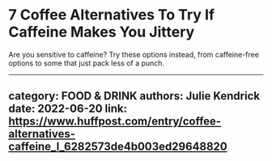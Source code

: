# 7 Coffee Alternatives To Try If Caffeine Makes You Jittery

Are you sensitive to caffeine? Try these options instead, from caffeine-free options to some that just pack less of a punch.

---
category: FOOD & DRINK
authors: Julie Kendrick
date: 2022-06-20
link: https://www.huffpost.com/entry/coffee-alternatives-caffeine_l_6282573de4b003ed29648820
---
